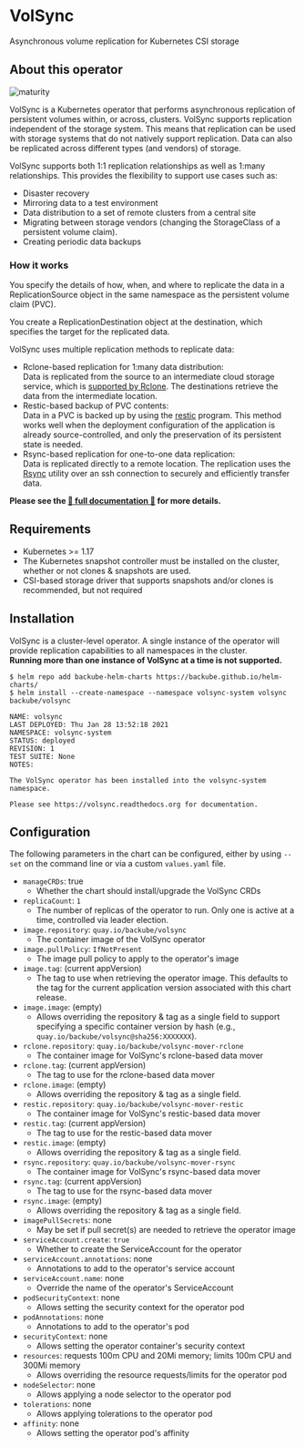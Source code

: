 # VolSync

Asynchronous volume replication for Kubernetes CSI storage

## About this operator

![maturity](https://img.shields.io/static/v1?label=maturity&message=alpha&color=red)

VolSync is a Kubernetes operator that performs asynchronous replication of
persistent volumes within, or across, clusters. VolSync supports replication
independent of the storage system. This means that replication can be used
with storage systems that do not natively support replication. Data can also be
replicated across different types (and vendors) of storage.

VolSync supports both 1:1 replication relationships as well as 1:many
relationships. This provides the flexibility to support use cases such as:

- Disaster recovery
- Mirroring data to a test environment
- Data distribution to a set of remote clusters from a central site
- Migrating between storage vendors (changing the StorageClass of a
  persistent volume claim).
- Creating periodic data backups

### How it works

You specify the details of how, when, and where to replicate the data
in a ReplicationSource object in the same namespace as the persistent
volume claim (PVC).

You create a ReplicationDestination object at the destination, which
specifies the target for the replicated data.

VolSync uses multiple replication methods to replicate data:

- Rclone-based replication for 1:many data distribution:  
  Data is replicated from the source to an intermediate cloud storage
  service, which is [supported by Rclone](https://rclone.org/#providers).
  The destinations retrieve the data from the intermediate location.
- Restic-based backup of PVC contents:  
  Data in a PVC is backed up by using the [restic](https://restic.net/)
  program. This method works well when the deployment configuration of
  the application is already source-controlled, and only the
  preservation of its persistent state is needed.
- Rsync-based replication for one-to-one data replication:  
  Data is replicated directly to a remote location. The replication uses
  the [Rsync](https://rsync.samba.org/) utility over an ssh connection
  to securely and efficiently transfer data.

**Please see the [📖 full documentation
📖](https://volsync.readthedocs.io/) for more details.**

## Requirements

- Kubernetes >= 1.17
- The Kubernetes snapshot controller must be installed on the cluster, whether
  or not clones & snapshots are used.
- CSI-based storage driver that supports snapshots and/or clones is recommended,
  but not required

## Installation

VolSync is a cluster-level operator. A single instance of the operator will
provide replication capabilities to all namespaces in the cluster.  
**Running more than one instance of VolSync at a time is not supported.**

```console
$ helm repo add backube-helm-charts https://backube.github.io/helm-charts/
$ helm install --create-namespace --namespace volsync-system volsync backube/volsync

NAME: volsync
LAST DEPLOYED: Thu Jan 28 13:52:18 2021
NAMESPACE: volsync-system
STATUS: deployed
REVISION: 1
TEST SUITE: None
NOTES:

The VolSync operator has been installed into the volsync-system namespace.

Please see https://volsync.readthedocs.org for documentation.
```

## Configuration

The following parameters in the chart can be configured, either by using `--set`
on the command line or via a custom `values.yaml` file.

- `manageCRDs`: true
  - Whether the chart should install/upgrade the VolSync CRDs
- `replicaCount`: `1`
  - The number of replicas of the operator to run. Only one is active at a time,
    controlled via leader election.
- `image.repository`: `quay.io/backube/volsync`
  - The container image of the VolSync operator
- `image.pullPolicy`: `IfNotPresent`
  - The image pull policy to apply to the operator's image
- `image.tag`: (current appVersion)
  - The tag to use when retrieving the operator image. This defaults to the tag
    for the current application version associated with this chart release.
- `image.image`: (empty)
  - Allows overriding the repository & tag as a single field to support
    specifying a specific container version by hash (e.g.,
    `quay.io/backube/volsync@sha256:XXXXXXX`).
- `rclone.repository`: `quay.io/backube/volsync-mover-rclone`
  - The container image for VolSync's rclone-based data mover
- `rclone.tag`: (current appVersion)
  - The tag to use for the rclone-based data mover
- `rclone.image`: (empty)
  - Allows overriding the repository & tag as a single field.
- `restic.repository`: `quay.io/backube/volsync-mover-restic`
  - The container image for VolSync's restic-based data mover
- `restic.tag`: (current appVersion)
  - The tag to use for the restic-based data mover
- `restic.image`: (empty)
  - Allows overriding the repository & tag as a single field.
- `rsync.repository`: `quay.io/backube/volsync-mover-rsync`
  - The container image for VolSync's rsync-based data mover
- `rsync.tag`: (current appVersion)
  - The tag to use for the rsync-based data mover
- `rsync.image`: (empty)
  - Allows overriding the repository & tag as a single field.
- `imagePullSecrets`: none
  - May be set if pull secret(s) are needed to retrieve the operator image
- `serviceAccount.create`: `true`
  - Whether to create the ServiceAccount for the operator
- `serviceAccount.annotations`: none
  - Annotations to add to the operator's service account
- `serviceAccount.name`: none
  - Override the name of the operator's ServiceAccount
- `podSecurityContext`: none
  - Allows setting the security context for the operator pod
- `podAnnotations`: none
  - Annotations to add to the operator's pod
- `securityContext`: none
  - Allows setting the operator container's security context
- `resources`: requests 100m CPU and 20Mi memory; limits 100m CPU and 300Mi
  memory
  - Allows overriding the resource requests/limits for the operator pod
- `nodeSelector`: none
  - Allows applying a node selector to the operator pod
- `tolerations`: none
  - Allows applying tolerations to the operator pod
- `affinity`: none
  - Allows setting the operator pod's affinity
